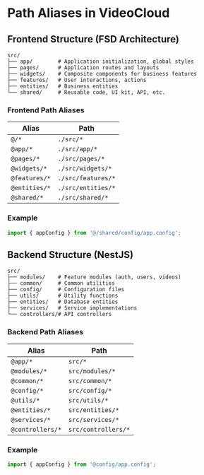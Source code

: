 # Path Aliases in VideoCloud

## Frontend Structure (FSD Architecture)

```
src/
├── app/        # Application initialization, global styles
├── pages/      # Application routes and layouts
├── widgets/    # Composite components for business features
├── features/   # User interactions, actions
├── entities/   # Business entities
└── shared/     # Reusable code, UI kit, API, etc.
```

### Frontend Path Aliases

| Alias | Path |
|-------|------|
| `@/*` | `./src/*` |
| `@app/*` | `./src/app/*` |
| `@pages/*` | `./src/pages/*` |
| `@widgets/*` | `./src/widgets/*` |
| `@features/*` | `./src/features/*` |
| `@entities/*` | `./src/entities/*` |
| `@shared/*` | `./src/shared/*` |

### Example
```typescript
import { appConfig } from '@/shared/config/app.config';
```

## Backend Structure (NestJS)

```
src/
├── modules/    # Feature modules (auth, users, videos)
├── common/     # Common utilities
├── config/     # Configuration files
├── utils/      # Utility functions
├── entities/   # Database entities
├── services/   # Service implementations
└── controllers/# API controllers
```

### Backend Path Aliases

| Alias | Path |
|-------|------|
| `@app/*` | `src/*` |
| `@modules/*` | `src/modules/*` |
| `@common/*` | `src/common/*` |
| `@config/*` | `src/config/*` |
| `@utils/*` | `src/utils/*` |
| `@entities/*` | `src/entities/*` |
| `@services/*` | `src/services/*` |
| `@controllers/*` | `src/controllers/*` |

### Example
```typescript
import { appConfig } from '@config/app.config';
```
